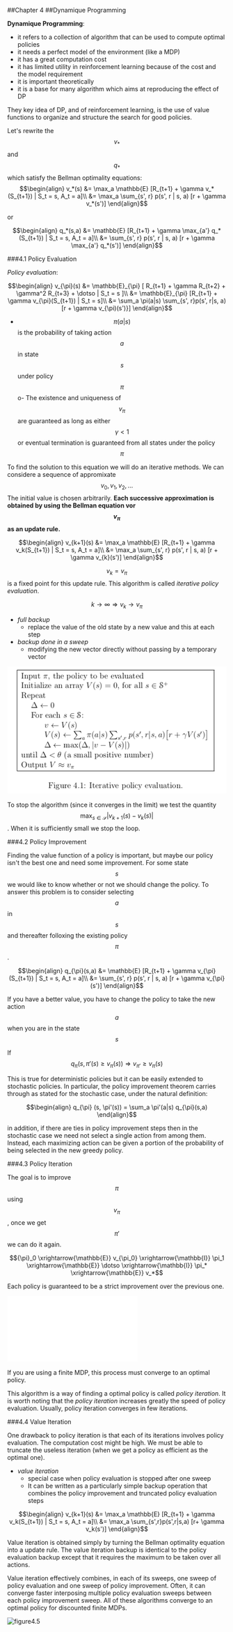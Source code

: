 ##Chapter 4
##Dynamique Programming

**Dynamique Programming**:
- it refers to a collection of algorithm that can be used to compute optimal policies
- it needs a perfect model of the environment (like a MDP)
- it has a great computation cost
- it has limited utility in reinforcement learning because of the cost and the model requirement
- it is important theoretically
- it is a base for many algorithm which aims at reproducing the effect of DP

They key idea of DP, and of reinforcement learning, is the use of value functions 
to organize and structure the search for good policies.

Let's rewrite the $$v_*$$ and $$q_*$$ which satisfy the Bellman optimality equations:
$$\begin{align}
v_*(s) &= \max_a \mathbb{E} [R_{t+1} + \gamma v_*(S_{t+1}) | S_t = s, A_t = a]\\
       &= \max_a \sum_{s', r} p(s', r | s, a) [r + \gamma v_*(s')]
\end{align}$$

or

$$\begin{align}
q_*(s,a) &= \mathbb{E} [R_{t+1} + \gamma \max_{a'} q_*(S_{t+1}) | S_t = s, A_t = a]\\
       &= \sum_{s', r} p(s', r | s, a) [r + \gamma \max_{a'} q_*(s')]
\end{align}$$

###4.1 Policy Evaluation

*Policy evaluation*:

$$\begin{align}
v_{\pi}(s) &= \mathbb{E}_{\pi} [ R_{t+1} + \gamma R_{t+2} + \gamma^2 R_{t+3} + \dotso | S_t = s ]\\
       &= \mathbb{E}_{\pi} [R_{t+1} + \gamma v_{\pi}(S_{t+1}) | S_t = s]\\
       &= \sum_a \pi(a|s) \sum_{s', r}p(s', r|s, a) [r + \gamma v_{\pi)(s')}]
\end{align}$$

- $$\pi(a|s)$$ is the probability of taking action $$a$$ in state $$s$$ under policy $$\pi$$o- The existence and uniqueness of $$v_{\pi}$$ are guaranteed as long as either $$\gamma < 1$$ or eventual termination is guaranteed from all states under the policy $$\pi$$

To find the solution to this equation we will do an iterative methods.
We can considere a sequence of appromixate $$v_0, v_1, v_2, \dotso$$
The initial value is chosen arbitrarily.
**Each successive approximation is obtained by using the Bellman equation vor $$v_{\pi}$$ as an update rule.**

$$\begin{align}
v_{k+1}(s) &= \max_a \mathbb{E} [R_{t+1} + \gamma v_k(S_{t+1}) | S_t = s, A_t = a]\\
       &= \max_a \sum_{s', r} p(s', r | s, a) [r + \gamma v_{k}(s')]
\end{align}$$

$$v_k = v_{\pi}$$ is a fixed point for this update rule.
This algorithm is called *iterative policy evaluation*.

$$k \rightarrow \infty \Rightarrow v_k \rightarrow v_{\pi}$$

- *full backup*
  - replace the value of the old state by a new value and this at each step
- *backup done in a sweep*
  - modifying the new vector directly without passing by a temporary vector

![Figure 4.1: Iterative policy evaluation](images/figure4_1.png)

To stop the algorithm (since it converges in the limit) we test the quantity
$$\max_{s \in \mathcal{S}} |v_{k+1}(s) - v_k(s)|$$. When it is sufficiently small we stop the loop.

###4.2 Policy Improvement

Finding the value function of a policy is important, but maybe our policy isn't the 
best one and need some improvement.
For some state $$s$$ we would like to know whether or not we should change the policy.
To answer this problem is to consider selecting $$a$$ in $$s$$ and thereafter folloxing the existing policy $$\pi$$.

$$\begin{align}
q_{\pi}(s,a) &= \mathbb{E} [R_{t+1} + \gamma v_{\pi}(S_{t+1}) | S_t = s, A_t = a]\\
       &= \sum_{s', r} p(s', r | s, a) [r + \gamma v_{\pi}(s')]
\end{align}$$

If you have a better value, you have to change the policy to take the new action $$a$$ when
you are in the state $$s$$

If $$q_{\pi}(s, \pi'(s) \geq v_{\pi}(s)) \Rightarrow v_{\pi'} \geq v_{\pi}(s)$$

This is true for deterministic policies but it can be easily extended to stochastic policies.
In particular, the policy improvement theorem carries through as stated for the stochastic 
case, under the natural definition:

$$\begin{align}
q_{\pi} (s, \pi'(s)) = \sum_a \pi'(a|s) q_{\pi}(s,a)
\end{align}$$

in addition, if there are ties in policy improvement steps then in the stochastic case 
we need not select a single action from among them. Instead, each maximizing action can 
be given a portion of the probability of being selected in the new greedy policy.

###4.3 Policy Iteration

The goal is to improve $$\pi$$ using $$v_{\pi}$$, once we get $$\pi'$$ we can do it again.

$${\pi}_0 \xrightarrow{\mathbb{E}} v_{\pi_0} \xrightarrow{\mathbb{I}} \pi_1 \xrightarrow{\mathbb{E}} \dotso \xrightarrow{\mathbb{I}} \pi_* \xrightarrow{\mathbb{E}} v_*$$

Each policy is guaranteed to be a strict improvement over the previous one.

![Figure4.3](images/figure4_3.pgn)

If you are using a finite MDP, this process must converge to an optimal policy.

This algorithm is a way of finding a optimal policy is called *policy iteration*.
It is worth noting that the *policy iteration* increases greatly the speed of policy evaluation.
Usually, policy iteration converges in few iterations.

###4.4 Value Iteration

One drawback to policy iteration is that each of its iterations involves policy evaluation.
The computation cost might be high.
We must be able to truncate the useless iteration (when we get a policy as efficient as the optimal one).

- *value iteration*
  - special case when policy evaluation is stopped after one sweep
  - It can be written as a particularly simple backup operation that combines the policy improvement and truncated policy evaluation steps

$$\begin{align}
v_{k+1}(s) &= \max_a \mathbb{E} [R_{t+1} + \gamma v_k(S_{t+1}) | S_t = s, A_t = a]\\
           &= \max_a \sum_{s',r}p(s',r|s,a) [r+ \gamma v_k(s')]
\end{align}$$

Value iteration is obtained simply by turning the Bellman optimality equation into a update rule.
The value iteration backup is identical to the policy evaluation backup except that it 
requires the maximum to be taken over all actions.

Value iteration effectively combines, in each of its sweeps, one sweep of policy evaluation and one sweep of policy improvement.
Often, it can converge faster interposing multiple policy evaluation sweeps between each policy improvement sweep.
All of these algorithms converge to an optimal policy for discounted finite MDPs.

![figure4.5](images/figure4_5)
